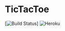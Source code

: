 # TicTacToe

[![Build Status](https://travis-ci.org/resorver-dogs/TicTacToe.svg?branch=master)]
![Heroku](https://heroku-badge.herokuapp.com/?app=resorver-dogs)
